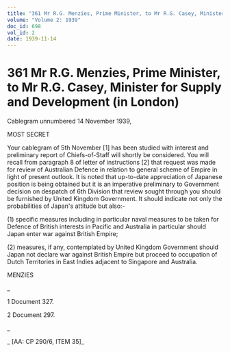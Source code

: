 ```yaml
---
title: "361 Mr R.G. Menzies, Prime Minister, to Mr R.G. Casey, Minister for Supply and Development (in London)"
volume: "Volume 2: 1939"
doc_id: 698
vol_id: 2
date: 1939-11-14
---
```


# 361 Mr R.G. Menzies, Prime Minister, to Mr R.G. Casey, Minister for Supply and Development (in London)

Cablegram unnumbered 14 November 1939,

MOST SECRET

Your cablegram of 5th November [1] has been studied with interest and preliminary report of Chiefs-of-Staff will shortly be considered. You will recall from paragraph 8 of letter of instructions [2] that request was made for review of Australian Defence in relation to general scheme of Empire in light of present outlook. It is noted that up-to-date appreciation of Japanese position is being obtained but it is an imperative preliminary to Government decision on despatch of 6th Division that review sought through you should be furnished by United Kingdom Government. It should indicate not only the probabilities of Japan's attitude but also:-

(1) specific measures including in particular naval measures to be taken for Defence of British interests in Pacific and Australia in particular should Japan enter war against British Empire;

(2) measures, if any, contemplated by United Kingdom Government should Japan not declare war against British Empire but proceed to occupation of Dutch Territories in East Indies adjacent to Singapore and Australia.

MENZIES

_

1 Document 327.

2 Document 297.

_

_ [AA: CP 290/6, ITEM 35]_
